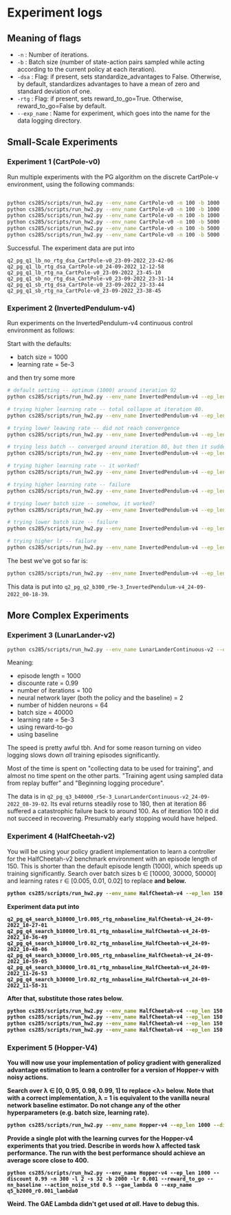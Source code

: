 # Experiment logs

## Meaning of flags

* `-n` : Number of iterations.
* `-b` : Batch size (number of state-action pairs sampled while acting according to the current policy at each iteration).
* `-dsa` : Flag: if present, sets standardize_advantages to False. Otherwise, by default, standardizes advantages to have a mean of zero and standard deviation of one.
* `-rtg` : Flag: if present, sets reward_to_go=True. Otherwise, reward_to_go=False by default.
* `--exp_name` : Name for experiment, which goes into the name for the data logging directory.

## Small-Scale Experiments

### Experiment 1 (CartPole-v0)

Run multiple experiments with the PG algorithm on the discrete CartPole-v environment, using the following commands:

```bash

python cs285/scripts/run_hw2.py --env_name CartPole-v0 -n 100 -b 1000 -dsa --exp_name q1_sb_no_rtg_dsa
python cs285/scripts/run_hw2.py --env_name CartPole-v0 -n 100 -b 1000 -rtg -dsa --exp_name q1_sb_rtg_dsa
python cs285/scripts/run_hw2.py --env_name CartPole-v0 -n 100 -b 1000 -rtg --exp_name q1_sb_rtg_na
python cs285/scripts/run_hw2.py --env_name CartPole-v0 -n 100 -b 5000 -dsa --exp_name q1_lb_no_rtg_dsa
python cs285/scripts/run_hw2.py --env_name CartPole-v0 -n 100 -b 5000 -rtg -dsa --exp_name q1_lb_rtg_dsa
python cs285/scripts/run_hw2.py --env_name CartPole-v0 -n 100 -b 5000 -rtg --exp_name q1_lb_rtg_na

```

Successful. The experiment data are put into

```
q2_pg_q1_lb_no_rtg_dsa_CartPole-v0_23-09-2022_23-42-06
q2_pg_q1_lb_rtg_dsa_CartPole-v0_24-09-2022_12-12-58
q2_pg_q1_lb_rtg_na_CartPole-v0_23-09-2022_23-45-10
q2_pg_q1_sb_no_rtg_dsa_CartPole-v0_23-09-2022_23-31-14
q2_pg_q1_sb_rtg_dsa_CartPole-v0_23-09-2022_23-33-44
q2_pg_q1_sb_rtg_na_CartPole-v0_23-09-2022_23-38-45
```

### Experiment 2 (InvertedPendulum-v4)

Run experiments on the InvertedPendulum-v4 continuous control environment as follows:

Start with the defaults:

* batch size = 1000
* learning rate = 5e-3

and then try some more

```bash
# default setting -- optimum (1000) around iteration 92
python cs285/scripts/run_hw2.py --env_name InvertedPendulum-v4 --ep_len 1000 --discount 0.9 -n 100 -l 2 -s 64 -b 1000 -lr 5e-3 -rtg --exp_name q2_b1000_r5e-3

# trying higher learning rate -- total collapse at iteration 80.
python cs285/scripts/run_hw2.py --env_name InvertedPendulum-v4 --ep_len 1000 --discount 0.9 -n 100 -l 2 -s 64 -b 1000 -lr 5e-2 -rtg --exp_name q2_b1000_r5e-2

# trying lower leawing rate -- did not reach convergence
python cs285/scripts/run_hw2.py --env_name InvertedPendulum-v4 --ep_len 1000 --discount 0.9 -n 100 -l 2 -s 64 -b 1000 -lr 5e-4 -rtg --exp_name q2_b1000_r5e-4

# trying less batch -- converged around iteration 80, but then it suddenly forgot how to play around iter 90
python cs285/scripts/run_hw2.py --env_name InvertedPendulum-v4 --ep_len 1000 --discount 0.9 -n 100 -l 2 -s 64 -b 500 -lr 5e-3 -rtg --exp_name q2_b500_r5e-3

# trying higher learning rate -- it worked!
python cs285/scripts/run_hw2.py --env_name InvertedPendulum-v4 --ep_len 1000 --discount 0.9 -n 100 -l 2 -s 64 -b 500 -lr 9e-3 -rtg --exp_name q2_b500_r9e-3

# trying higher learning rate -- failure
python cs285/scripts/run_hw2.py --env_name InvertedPendulum-v4 --ep_len 1000 --discount 0.9 -n 100 -l 2 -s 64 -b 500 -lr 5e-2 -rtg --exp_name q2_b500_r5e-2

# trying lower batch size -- somehow, it worked?
python cs285/scripts/run_hw2.py --env_name InvertedPendulum-v4 --ep_len 1000 --discount 0.9 -n 100 -l 2 -s 64 -b 300 -lr 9e-3 -rtg --exp_name q2_b300_r9e-3

# trying lower batch size -- failure
python cs285/scripts/run_hw2.py --env_name InvertedPendulum-v4 --ep_len 1000 --discount 0.9 -n 100 -l 2 -s 64 -b 100 -lr 9e-3 -rtg --exp_name q2_b100_r9e-3

# trying higher lr -- failure
python cs285/scripts/run_hw2.py --env_name InvertedPendulum-v4 --ep_len 1000 --discount 0.9 -n 100 -l 2 -s 64 -b 100 -lr 5e-2 -rtg --exp_name q2_b100_r5e-2
```

The best we've got so far is:

```bash
python cs285/scripts/run_hw2.py --env_name InvertedPendulum-v4 --ep_len 1000 --discount 0.9 -n 100 -l 2 -s 64 -b 300 -lr 9e-3 -rtg --exp_name q2_b300_r9e-3
```

This data is put into `q2_pg_q2_b300_r9e-3_InvertedPendulum-v4_24-09-2022_00-18-39`.

## More Complex Experiments

### Experiment 3 (LunarLander-v2)

```bash
python cs285/scripts/run_hw2.py --env_name LunarLanderContinuous-v2 --ep_len 1000 --discount 0.99 -n 100 -l 2 -s 64 -b 40000 -lr 5e-3 --reward_to_go --nn_baseline --exp_name q3_b40000_r5e-3
```

Meaning:

* episode length = 1000
* discounte rate = 0.99
* number of iterations = 100
* neural network layer (both the policy and the baseline) = 2
* number of hidden neurons = 64
* batch size = 40000
* learning rate = 5e-3
* using reward-to-go
* using baseline

The speed is pretty awful tbh. And for some reason turning on video logging slows down *all* training episodes significantly.

Most of the time is spent on "collecting data to be used for training", and almost no time spent on the other parts. "Training agent using sampled data from replay buffer" and "Beginning logging procedure".

The data is in `q2_pg_q3_b40000_r5e-3_LunarLanderContinuous-v2_24-09-2022_08-39-02`. Its eval returns steadily rose to 180, then at iteration 86 suffered a catastrophic failure back to around 100. As of iteration 100 it did not succeed in recovering. Presumably early stopping would have helped.

### Experiment 4 (HalfCheetah-v2)

You will be using your policy gradient implementation to learn a controller for the HalfCheetah-v2 benchmark environment with an episode length of 150. This is shorter than the default episode length (1000), which speeds up training significantly. Search over batch sizes b ∈ [10000, 30000, 50000] and learning rates r ∈ [0.005, 0.01, 0.02] to replace <b> and <r> below.

```bash
python cs285/scripts/run_hw2.py --env_name HalfCheetah-v4 --ep_len 150 --discount 0.95 -n 100 -l 2 -s 32 -b <b> -lr <r> -rtg --nn_baseline --exp_name q4_search_b<b>_lr<r>_rtg_nnbaseline
```

Experiment data put into 

```
q2_pg_q4_search_b10000_lr0.005_rtg_nnbaseline_HalfCheetah-v4_24-09-2022_10-27-01
q2_pg_q4_search_b10000_lr0.01_rtg_nnbaseline_HalfCheetah-v4_24-09-2022_10-36-49
q2_pg_q4_search_b10000_lr0.02_rtg_nnbaseline_HalfCheetah-v4_24-09-2022_10-48-06
q2_pg_q4_search_b30000_lr0.005_rtg_nnbaseline_HalfCheetah-v4_24-09-2022_10-59-05
q2_pg_q4_search_b30000_lr0.01_rtg_nnbaseline_HalfCheetah-v4_24-09-2022_11-26-53
q2_pg_q4_search_b30000_lr0.02_rtg_nnbaseline_HalfCheetah-v4_24-09-2022_11-58-31
```

After that, substitute those rates below.

```bash
python cs285/scripts/run_hw2.py --env_name HalfCheetah-v4 --ep_len 150 --discount 0.95 -n 100 -l 2 -s 32 -b <b*> -lr <r*> --exp_name q4_b<b*>_r<r*>
python cs285/scripts/run_hw2.py --env_name HalfCheetah-v4 --ep_len 150 --discount 0.95 -n 100 -l 2 -s 32 -b <b*> -lr <r*> -rtg --exp_name q4_b<b*>_r<r*>_rtg
python cs285/scripts/run_hw2.py --env_name HalfCheetah-v4 --ep_len 150 --discount 0.95 -n 100 -l 2 -s 32 -b <b*> -lr <r*> --nn_baseline --exp_name q4_b<b*>_r<r*>_nnbaseline
python cs285/scripts/run_hw2.py --env_name HalfCheetah-v4 --ep_len 150 --discount 0.95 -n 100 -l 2 -s 32 -b <b*> -lr <r*> -rtg --nn_baseline --exp_name q4_b<b*>_r<r*>_rtg_nnbaseline
```

### Experiment 5 (Hopper-V4)

You will now use your implementation of policy gradient with generalized advantage estimation to learn a controller for a version of Hopper-v with noisy actions.

Search over λ ∈ [0, 0.95, 0.98, 0.99, 1] to replace <λ> below. Note that with a correct implementation, λ = 1 is equivalent to the vanilla neural network baseline estimator. Do not change any of the other hyperparameters (e.g. batch size, learning rate).

```bash
python cs285/scripts/run_hw2.py --env_name Hopper-v4 --ep_len 1000 --discount 0.99 -n 300 -l 2 -s 32 -b 2000 -lr 0.001 --reward_to_go --nn_baseline --action_noise_std 0.5 --gae_lambda <l> --exp_name q5_b2000_r0.001_lambda<l>
```

Provide a single plot with the learning curves for the Hopper-v4 experiments that you tried. Describe in words how λ affected task performance. The run with the best performance should achieve an average score close to 400.

`python cs285/scripts/run_hw2.py --env_name Hopper-v4 --ep_len 1000 --discount 0.99 -n 300 -l 2 -s 32 -b 2000 -lr 0.001 --reward_to_go --nn_baseline --action_noise_std 0.5 --gae_lambda 0 --exp_name q5_b2000_r0.001_lambda0`

Weird. The GAE Lambda didn't get used *at all*. Have to debug this.